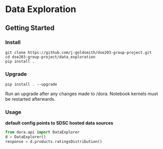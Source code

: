# Data Exploration

## Getting Started

### Install
```
git clone https://github.com/j-goldsmith/dse203-group-project.git
cd dse203-group-project/data_exploration
pip install .
```

### Upgrade
```
pip install . --upgrade
```
Run an upgrade after any changes made to /dora. Notebook kernels must be restarted afterwards. 

### Usage
**default config points to SDSC hosted data sources**
```python
from dora.api import DataExplorer
d = DataExplorer()
response = d.products.ratingsDistribution()
```

